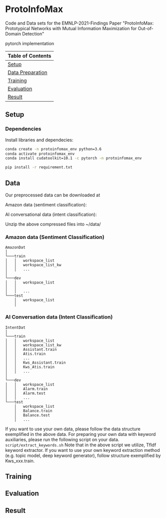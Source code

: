 # ProtoInfoMax
Code and Data sets for the EMNLP-2021-Findings Paper "ProtoInfoMax: Prototypical Networks with Mutual Information Maximization for Out-of-Domain Detection"

pytorch implementation

| Table of Contents |
|-|
| [Setup](#setup)|
| [Data Preparation](#data)|
| [Training](#training)|
| [Evaluation](#evaluation)|
| [Result](#result)|

## Setup
### Dependencies

Install libraries and dependecies:
```bash
conda create -n protoinfomax_env python=3.6
conda activate protoinfomax_env
conda install cudatoolkit=10.1 -c pytorch -n protoinfomax_env 

pip install -r requirement.txt
```

## Data 

Our preprocessed data can be downloaded at

Amazon data (sentiment classification):

AI conversational data (intent classification):

Unzip the above compressed files into ~/data/

### Amazon data (Sentiment Classification)

```
AmazonDat
│
└───train
│   │   workspace_list
│   │   workspace_list_kw
│   │   ...
│   
└───dev
│   │   workspace_list
│   │   
│   │   ...
└───test
    │   workspace_list
    │   
```

### AI Conversation data (Intent Classification)

```
IntentDat
│
└───train
│   │   workspace_list
│   │   workspace_list_kw
│   │   Assistant.train
│   │   Atis.train
│   │   ...
│   │   Kws_Assistant.train
│   │   Kws_Atis.train
│   │   ...
│   
└───dev
│   │   workspace_list
│   │   Alarm.train
│   │   Alarm.test
│   │   ...
└───test
    │   workspace_list
    │   Balance.train
    │   Balance.test
    │   ...
```

If you want to use your own data, please follow the data structure exemplified in the above data.
For preparing your own data with keyword auxiliaries, please run the following script on your data.
```script/extract_keywords.sh```
Note that in the above script we utilize, TfIdf keyword extractor. 
If you want to use your own keyword extraction method (e.g. topic model, deep keyword generator), follow structure exemplified by Kws_xxx.train.

## Training

## Evaluation

## Result
